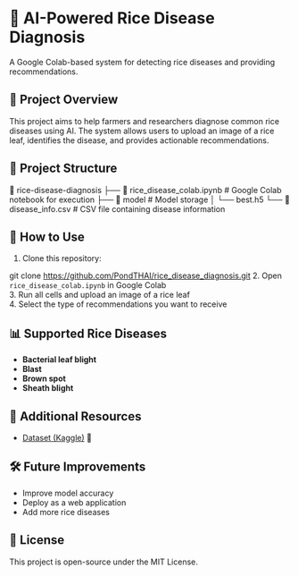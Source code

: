 # 🌾 AI-Powered Rice Disease Diagnosis  
A Google Colab-based system for detecting rice diseases and providing recommendations.

## 📌 Project Overview
This project aims to help farmers and researchers diagnose common rice diseases using AI. The system allows users to upload an image of a rice leaf, identifies the disease, and provides actionable recommendations.

## 📂 Project Structure
📁 rice-disease-diagnosis 
├── 📄 rice_disease_colab.ipynb # Google Colab notebook for execution 
├── 📂 model # Model storage 
│ └── best.h5 
└── 📄 disease_info.csv # CSV file containing disease information

## 🚀 How to Use  
1. Clone this repository:  

git clone https://github.com/PondTHAI/rice_disease_diagnosis.git
2. Open `rice_disease_colab.ipynb` in Google Colab  
3. Run all cells and upload an image of a rice leaf  
4. Select the type of recommendations you want to receive  

## 📊 Supported Rice Diseases
- **Bacterial leaf blight**  
- **Blast**  
- **Brown spot**  
- **Sheath blight**  

## 🔗 Additional Resources
- [Dataset (Kaggle)]([https://www.kaggle.com/xxxx](https://www.kaggle.com/datasets/rajeshbhattacharjee/rice-diseases-using-cnn-and-svm)) 🙏

## 🛠 Future Improvements
- Improve model accuracy  
- Deploy as a web application  
- Add more rice diseases  

## 📝 License  
This project is open-source under the MIT License.  
